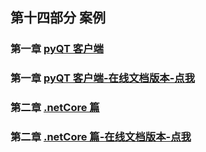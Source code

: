 ## 第十四部分 案例


### 第一章 [pyQT 客户端](./pyqt5/README.md)
### 第一章 [pyQT 客户端-在线文档版本-点我](/part14/pyqt5/README.md)
### 第二章 [.netCore 篇](/dotNetCore/README.md)
### 第二章 [.netCore 篇-在线文档版本-点我](/part14/dotNetCore/README.md)